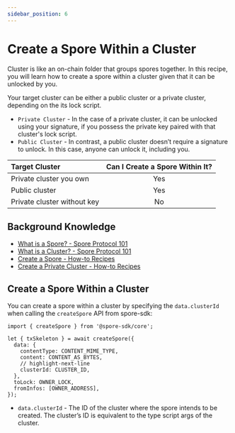 ```yaml
---
sidebar_position: 6
---
```


# Create a Spore Within a Cluster

Cluster is like an on-chain folder that groups spores together. In this recipe, you will learn how to create a spore within a cluster given that it can be unlocked by you.

Your target cluster can be either a public cluster or a private cluster, depending on the its lock script.

- `Private Cluster` - In the case of a private cluster,  it can be unlocked using your signature, if you possess the private key paired with that cluster's lock script.
- `Public Cluster` - In contrast, a public cluster doesn’t require a signature to unlock. In this case, anyone can unlock it, including you.


| Target Cluster      | Can I Create a Spore Within It? |
| :--- | :---: |
| Private cluster you own      | Yes       |
| Public cluster   | Yes        |
| Private cluster without key  | No        |
## Background Knowledge
- [What is a Spore? - Spore Protocol 101](/basics/spore-101#what-is-a-spore)
- [What is a Cluster? - Spore Protocol 101](/basics/spore-101#what-is-a-cluster)
- [Create a Spore - How-to Recipes](/recipes/create-spore)
- [Create a Private Cluster - How-to Recipes](/recipes/create-private-cluster)

## Create a Spore Within a Cluster

You can create a spore within a cluster by specifying the `data.clusterId` when calling the `createSpore` API from spore-sdk:

```tsx
import { createSpore } from '@spore-sdk/core';

let { txSkeleton } = await createSpore({
  data: {
    contentType: CONTENT_MIME_TYPE,
    content: CONTENT_AS_BYTES,
    // highlight-next-line
    clusterId: CLUSTER_ID,
  },
  toLock: OWNER_LOCK,
  fromInfos: [OWNER_ADDRESS],
});
```

- `data.clusterId` - The ID of the cluster where the spore intends to be created. The cluster’s ID is equivalent to the type script args of the cluster.

